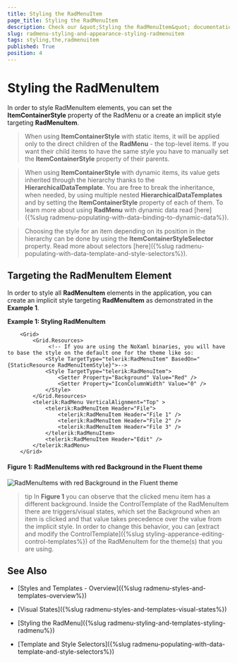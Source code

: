 ```yaml
---
title: Styling the RadMenuItem
page_title: Styling the RadMenuItem
description: Check our &quot;Styling the RadMenuItem&quot; documentation article for the RadMenu {{ site.framework_name }} control.
slug: radmenu-styling-and-appearance-styling-radmenuitem
tags: styling,the,radmenuitem
published: True
position: 4
---
```


# Styling the RadMenuItem

In order to style RadMenuItem elements, you can set the __ItemContainerStyle__ property of the RadMenu or a create an implicit style targeting __RadMenuItem__.

> When using __ItemContainerStyle__ with static items, it will be applied only to the direct children of the __RadMenu__ - the top-level items. If you want their child items to have the same style you have to manually set the __ItemContainerStyle__ property of their parents.

<!-- -->

> When using __ItemContainerStyle__ with dynamic items, its value gets inherited through the hierarchy thanks to the __HierarchicalDataTemplate__. You are free to break the inheritance, when needed, by using multiple nested __HierarchicalDataTemplates__ and by setting the __ItemContainerStyle__ property of each of them. To learn more about using __RadMenu__ with dynamic data read [here]({%slug radmenu-populating-with-data-binding-to-dynamic-data%}).

<!-- -->

> Choosing the style for an item depending on its position in the hierarchy can be done by using the __ItemContainerStyleSelector__ property. Read more about selectors [here]({%slug radmenu-populating-with-data-template-and-style-selectors%}).  

## Targeting the RadMenuItem Element

In order to style all __RadMenuItem__ elements in the application, you can create an implicit style targeting __RadMenuItem__ as demonstrated in the __Example 1__.

__Example 1: Styling RadMenuItem__

```XAML
	<Grid>
        <Grid.Resources>
             <!-- If you are using the NoXaml binaries, you will have to base the style on the default one for the theme like so: 
		    <Style TargetType="telerik:RadMenuItem" BasedOn="{StaticResource RadMenuItemStyle}">-->
            <Style TargetType="telerik:RadMenuItem">
                <Setter Property="Background" Value="Red" />
                <Setter Property="IconColumnWidth" Value="0" />
            </Style>
        </Grid.Resources>
        <telerik:RadMenu VerticalAlignment="Top" >
            <telerik:RadMenuItem Header="File">
                <telerik:RadMenuItem Header="File 1" />
                <telerik:RadMenuItem Header="File 2" />
                <telerik:RadMenuItem Header="File 3" />
            </telerik:RadMenuItem>
            <telerik:RadMenuItem Header="Edit" />
        </telerik:RadMenu>
    </Grid>
```

#### __Figure 1: RadMenuItems with red Background in the Fluent theme__
![RadMenuItems with red Background in the Fluent theme](images/RadMenuItem_Styling.png)

>tip In __Figure 1__ you can observe that the clicked menu item has a different background. Inside the ControlTemplate of the RadMenuItem there are triggers/visual states, which set the Background when an item is clicked and that value takes precedence over the value from the implicit style. In order to change this behavior, you can [extract and modify the ControlTemplate]({%slug styling-apperance-editing-control-templates%}) of the RadMenuItem for the theme(s) that you are using.

## See Also

 * [Styles and Templates - Overview]({%slug radmenu-styles-and-templates-overview%})

 * [Visual States]({%slug radmenu-styles-and-templates-visual-states%})

 * [Styling the RadMenu]({%slug radmenu-styling-and-templates-styling-radmenu%})

 * [Template and Style Selectors]({%slug radmenu-populating-with-data-template-and-style-selectors%})

